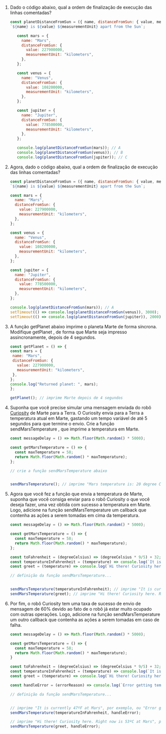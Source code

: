 1. Dado o código abaixo, qual a ordem de finalização de execução das linhas comentadas?
      ~~~js
      const planetDistanceFromSun = ({ name, distanceFromSun: { value, measurementUnit } }) =>
     `${name} is ${value} ${measurementUnit} apart from the Sun`;

         const mars = {
           name: "Mars",
           distanceFromSun: {
             value: 227900000,
             measurementUnit: "kilometers",
           },
         };

         const venus = {
           name: "Venus",
           distanceFromSun: {
             value: 108200000,
             measurementUnit: "kilometers",
           },
         };

         const jupiter = {
           name: "Jupiter",
           distanceFromSun: {
             value: 778500000,
             measurementUnit: "kilometers",
           },
         };

         console.log(planetDistanceFromSun(mars)); // A
         console.log(planetDistanceFromSun(venus)); // B
         console.log(planetDistanceFromSun(jupiter)); // C
      ~~~
2. Agora, dado o código abaixo, qual a ordem de finalização de execução das linhas comentadas?
      ~~~js
      const planetDistanceFromSun = ({ name, distanceFromSun: { value, measurementUnit } }) =>
      `${name} is ${value} ${measurementUnit} apart from the Sun`;

      const mars = {
        name: "Mars",
        distanceFromSun: {
          value: 227900000,
          measurementUnit: "kilometers",
        },
      };

      const venus = {
        name: "Venus",
        distanceFromSun: {
          value: 108200000,
          measurementUnit: "kilometers",
        },
      };

      const jupiter = {
        name: "Jupiter",
        distanceFromSun: {
          value: 778500000,
          measurementUnit: "kilometers",
        },
      };

      console.log(planetDistanceFromSun(mars)); // A
      setTimeout(() => console.log(planetDistanceFromSun(venus)), 3000); // B
      setTimeout(() => console.log(planetDistanceFromSun(jupiter)), 2000); // C
      ~~~
3. A função getPlanet abaixo imprime o planeta Marte de forma síncrona. Modifique getPlanet , de forma que Marte seja impresso assincronamente, depois de 4 segundos.
      ~~~js
      const getPlanet = () => {
     const mars = {
       name: "Mars",
       distanceFromSun: {
         value: 227900000,
         measurementUnit: "kilometers",
       },
     };
     console.log("Returned planet: ", mars);
   };

   getPlanet(); // imprime Marte depois de 4 segundos
      ~~~
4. Suponha que você precise simular uma mensagem enviada do robô [Curiosity](https://mars.nasa.gov/) de Marte para a Terra. O Curiosity envia para a Terra a temperatura atual em Marte, gastando um tempo variável de até 5 segundos para que termine o envio. Crie a função sendMarsTemperature , que imprime a temperatura em Marte.
      ~~~js
      const messageDelay = () => Math.floor(Math.random() * 5000);

      const getMarsTemperature = () => {
        const maxTemperature = 58;
        return Math.floor(Math.random() * maxTemperature);
      };

      // crie a função sendMarsTemperature abaixo


      sendMarsTemperature(); // imprime "Mars temperature is: 20 degree Celsius", por exemplo
      ~~~
5. Agora que você fez a função que envia a temperatura de Marte, suponha que você consiga enviar para o robô Curiosity o que você deseja fazer, uma vez obtida com sucesso a temperatura em Marte. Logo, adicione na função sendMarsTemperature um callback que contenha as ações a serem tomadas em cima da temperatura.
      ~~~js
      const messageDelay = () => Math.floor(Math.random() * 5000);

      const getMarsTemperature = () => {
        const maxTemperature = 58;
        return Math.floor(Math.random() * maxTemperature);
      };

      const toFahrenheit = (degreeCelsius) => (degreeCelsius * 9/5) + 32;
      const temperatureInFahrenheit = (temperature) => console.log(`It is currently ${toFahrenheit(temperature)}ºF at Mars`);
      const greet = (temperature) => console.log(`Hi there! Curiosity here. Right now is ${temperature}ºC at Mars`);

      // definição da função sendMarsTemperature...


      sendMarsTemperature(temperatureInFahrenheit); // imprime "It is currently 47ºF at Mars", por exemplo
      sendMarsTemperature(greet); // imprime "Hi there! Curiosity here. Right now is 53ºC at Mars", por exemplo
      ~~~~
6. Por fim, o robô Curiosity tem uma taxa de sucesso de envio de mensagem de 60% devido ao fato de o robô já estar muito ocupado com outras operações. Logo, adicione na função sendMarsTemperature um outro callback que contenha as ações a serem tomadas em caso de falha.
      ~~~js
      const messageDelay = () => Math.floor(Math.random() * 5000);

      const getMarsTemperature = () => {
        const maxTemperature = 58;
        return Math.floor(Math.random() * maxTemperature);
      }

      const toFahrenheit = (degreeCelsius) => (degreeCelsius * 9/5) + 32;
      const temperatureInFahrenheit = (temperature) => console.log(`It is currently ${toFahrenheit(temperature)}ºF at Mars`);
      const greet = (temperature) => console.log(`Hi there! Curiosity here. Right now is ${temperature}ºC at Mars`);

      const handleError = (errorReason) => console.log(`Error getting temperature: ${errorReason}`);

      // definição da função sendMarsTemperature...


      // imprime "It is currently 47ºF at Mars", por exemplo, ou "Error getting temperature: Robot is busy"
      sendMarsTemperature(temperatureInFahrenheit, handleError);

      // imprime "Hi there! Curiosity here. Right now is 53ºC at Mars", por exemplo, ou "Error getting temperature: Robot is busy"
      sendMarsTemperature(greet, handleError);
      ~~~